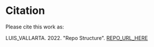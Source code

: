 # Citation

Please cite this work as:

LUIS_VALLARTA. 2022. "Repo Structure". [REPO_URL_HERE](https://github.com/LUISVALLARTA/Repo_structure)
